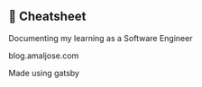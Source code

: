 ## 💫 Cheatsheet

Documenting my learning as a Software Engineer

blog.amaljose.com

Made using gatsby

